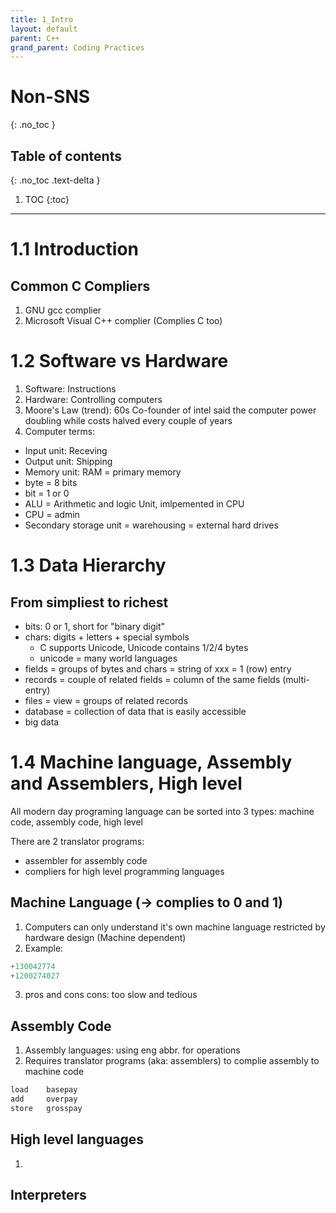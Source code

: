 ```yaml
---
title: 1_Intro
layout: default
parent: C++ 
grand_parent: Coding Practices
---
```

# Non-SNS
{: .no_toc }

## Table of contents
{: .no_toc .text-delta }

1. TOC
{:toc}

---

# 1.1 Introduction

## Common C Compliers
1. GNU gcc complier
2. Microsoft Visual C++ complier (Complies C too)

# 1.2 Software vs Hardware
1. Software: Instructions
2. Hardware: Controlling computers
3. Moore's Law (trend): 60s Co-founder of intel said the computer power doubling while costs halved every couple of years
4. Computer terms:
- Input unit: Receving
- Output unit: Shipping
- Memory unit: RAM = primary memory
- byte = 8 bits
- bit = 1 or 0
- ALU = Arithmetic and logic Unit, imlpemented in CPU
- CPU = admin 
- Secondary storage unit = warehousing = external hard drives

# 1.3 Data Hierarchy

## From simpliest to richest
- bits: 0 or 1, short for "binary digit"
- chars: digits + letters + special symbols
    - C supports Unicode, Unicode contains 1/2/4 bytes 
    - unicode = many world languages
- fields = groups of bytes and chars = string of xxx = 1 (row) entry
- records = couple of related fields = column of the same fields (multi-entry)
- files = view = groups of related records
- database = collection of data that is easily accessible 
- big data

# 1.4 Machine language, Assembly and Assemblers, High level

All modern day programing language can be sorted into 3 types: machine code, assembly code, high level

There are 2 translator programs: 
- assembler for assembly code
- compliers for high level programming languages

## Machine Language (-> complies to 0 and 1)
1. Computers can only understand it's own machine language restricted by hardware design (Machine dependent)
2. Example:

```C++
+130042774
+1200274027
```
3. pros and cons
cons: too slow and tedious

## Assembly Code

1. Assembly languages: using eng abbr. for operations
2. Requires translator programs (aka: assemblers) to complie assembly to machine code

```bash
load    basepay
add     overpay
store   grosspay
```
## High level languages
1. 

## Interpreters
